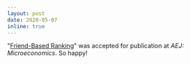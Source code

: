```yaml
---
layout: post
date: 2020-05-07
inline: true
---
```


"[Friend-Based Ranking](https://arxiv.org/pdf/1807.05093.pdf)" was accepted for publication at *AEJ: Microeconomics*. So happy!
